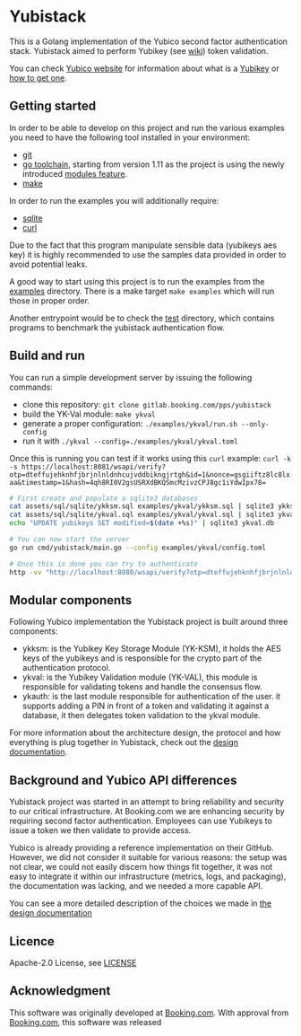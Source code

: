 Yubistack
=========

This is a Golang implementation of the Yubico second factor authentication stack.
Yubistack aimed to perform Yubikey (see [wiki](https://en.wikipedia.org/wiki/YubiKey)) token validation.

You can check [Yubico website](https://www.yubico.com) for information about what is a
[Yubikey](https://www.yubico.com/getstarted/meet-the-yubikey/) or
[how to get one](https://www.yubico.com/support/shipping-and-buying-information/).

Getting started
---------------

In order to be able to develop on this project and run the various examples you
need to have the following tool installed in your environment:

- [git](https://git-scm.com/)
- [go toolchain](https://golang.org/doc/install), starting from version 1.11
as the project is using the newly introduced
[modules feature](https://github.com/golang/go/wiki/Modules).
- [make](https://www.gnu.org/software/make/)

In order to run the examples you will additionally require:

- [sqlite](https://www.gnu.org/software/make/)
- [curl](https://curl.haxx.se/)

Due to the fact that this program manipulate sensible data (yubikeys aes key)
it is highly recommended to use the samples data provided in order to avoid
potential leaks.

A good way to start using this project is to run the examples from the
[examples](./examples) directory. There is a make target `make examples` which
will run those in proper order.

Another entrypoint would be to check the [test](./test) directory, which contains
programs to benchmark the yubistack authentication flow.

Build and run
--------------

You can run a simple development server by issuing the following commands:

- clone this repository: `git clone gitlab.booking.com/pps/yubistack`
- build the YK-Val module: `make ykval`
- generate a proper configuration: `./examples/ykval/run.sh --only-config`
- run it with `./ykval --config=./examples/ykval/ykval.toml`

Once this is running you can test if it works using this `curl` example:
`curl -k -s https://localhost:8081/wsapi/verify?otp=dteffujehknhfjbrjnlnldnhcujvddbikngjrtgh&id=1&nonce=gsgiiftz8lc8lxaa&timestamp=1&hash=4qh8RI0V2gsUSRXdBKQSmcMzivzCPJ8gc1iYdwIpx78=`


```bash
# First create and populate a sqlite3 databases
cat assets/sql/sqlite/ykksm.sql examples/ykval/ykksm.sql | sqlite3 ykksm.db
cat assets/sql/sqlite/ykval.sql examples/ykval/ykval.sql | sqlite3 ykval.db
echo "UPDATE yubikeys SET modified=$(date +%s)" | sqlite3 ykval.db

# You can now start the server
go run cmd/yubistack/main.go --config examples/ykval/config.toml

# Once this is done you can try to authenticate
http -vv "http://localhost:8080/wsapi/verify?otp=dteffujehknhfjbrjnlnldnhcujvddbikngjrtgh&id=1&nonce=gsgiiftz8lc8lxaa&timestamp=1"
```

Modular components
-------------------

Following Yubico implementation the Yubistack project is built around three
components:

- ykksm: is the Yubikey Key Storage Module (YK-KSM), it holds the AES keys of
	the yubikeys and is responsible for the crypto part of the authentication protocol.
- ykval: is the Yubikey Validation module (YK-VAL), this module is responsible
	for validating tokens and handle the consensus flow.
- ykauth: is the last module responsible for authentication of the user.
	it supports adding a PIN in front of a token and validating it against a
	database, it then delegates token  validation to the ykval module.

For more information about the architecture design, the protocol and how
everything is plug together in Yubistack, check out the [design documentation](./docs/design.md).


Background and Yubico API differences
-------------------------------------

Yubistack project was started in an attempt to bring reliability and security to our
critical infrastructure. At Booking.com we are enhancing security by requiring  second
factor authentication. Employees can use Yubikeys to issue a token we then validate to
provide access.

Yubico is already providing a reference implementation on their GitHub. However,
we did not consider it suitable for various reasons: the setup was not clear,
we could not easily discern how things fit together, it was not easy to integrate
it within our infrastructure (metrics, logs, and packaging), the
documentation was lacking, and we needed a more capable API.

You can see a more detailed description of the choices we made in
[the design documentation](./docs/design.md)

Licence
-------

Apache-2.0 License, see [LICENSE](./LICENSE)

Acknowledgment
--------------

This software was originally developed at [Booking.com](http://www.booking.com).
With approval from [Booking.com](http://www.booking.com), this software was released

